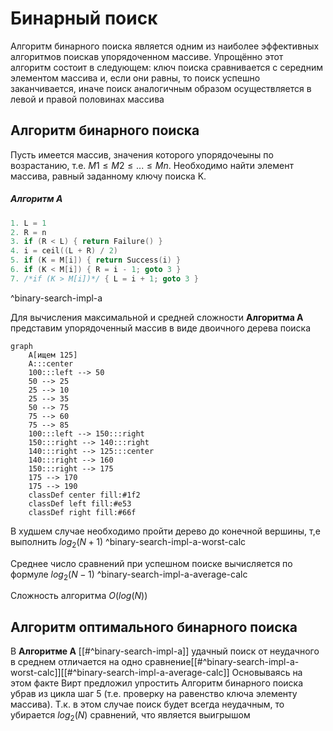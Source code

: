 # Бинарный поиск

Алгоритм бинарного поиска является одним из наиболее эффективных алгоритмов поискав упорядоченном массиве. Упрощённо этот алгоритм состоит в следующем:
ключ поиска сравнивается с середним элементом массива и, если они равны, то поиск успешно заканчивается, иначе поиск аналогичным образом осуществляется в левой и правой половинах массива

##  Алгоритм бинарного поиска

Пусть имеется массив, значения которого упорядочеыны по возрастанию, т.е. $M1 ≤ M2 ≤...≤ Mn$. Необходимо найти элемент массива, равный заданному ключу поиска K.

##### Алгоритм A

``` C
1. L = 1
2. R = n
3. if (R < L) { return Failure() }
4. i = ceil((L + R) / 2)
5. if (K = M[i]) { return Success(i) }
6. if (K < M[i]) { R = i - 1; goto 3 }
7. /*if (K > M[i])*/ { L = i + 1; goto 3 }
```

^binary-search-impl-a

Для вычисления максимальной и средней сложности **Алгоритма А** представим упорядоченный массив в виде двоичного дерева поиска

```mermaid
graph
	A[ищем 125]
	A:::center
	100:::left --> 50
	50 --> 25
	25 --> 10
	25 --> 35
	50 --> 75
	75 --> 60
	75 --> 85
	100:::left --> 150:::right
	150:::right --> 140:::right
	140:::right --> 125:::center
	140:::right --> 160
	150:::right --> 175
	175 --> 170
	175 --> 190
	classDef center fill:#1f2
	classDef left fill:#e53
	classDef right fill:#66f
```

В худшем случае необходимо пройти дерево до конечной вершины, т,е выполнить $log_2(N + 1)$ ^binary-search-impl-a-worst-calc

Среднее число сравнений при успешном поиске вычисляется по формуле $log_2(N - 1)$ ^binary-search-impl-a-average-calc

Сложность алгоритма $O(log(N))$

## Алгоритм оптимального бинарного поиска

В **Алгоритме А** [[#^binary-search-impl-a]] удачный поиск от неудачного в среднем отличается на одно сравнение[[#^binary-search-impl-a-worst-calc]][[#^binary-search-impl-a-average-calc]]
Основываясь на этом факте Вирт предложил упростить Алгоритм бинарного поиска убрав из цикла шаг 5 (т.е. проверку на равенство ключа элементу массива). Т.к. в этом случае поиск будет всегда неудачным, то убирается $log_2(N)$ сравнений, что является выигрышом